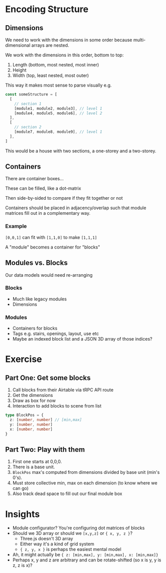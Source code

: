 # Encoding Structure

## Dimensions

We need to work with the dimensions in some order because multi-dimensional
arrays are nested.

We work with the dimensions in this order, bottom to top:

1. Length (bottom, most nested, most inner)
2. Height
3. Width (top, least nested, most outer)

This way it makes most sense to parse visually e.g.

```ts
const someStructure = [
  [
    // section 1
    [module1, module2, module3], // level 1
    [module4, module5, module6], // level 2
  ],
  [
    // section 2
    [module7, module8, module9], // level 1
  ],
]
```

This would be a house with two sections, a one-storey and a two-storey.

## Containers

There are container boxes...

These can be filled, like a dot-matrix

Then side-by-sided to compare if they fit together or not

Containers should be placed in adjacency/overlap such that module matrices fill
out in a complementary way.

### Example

`[0,0,1]` can fit with `[1,1,0]` to make `[1,1,1]`

A "module" becomes a container for "blocks"

## Modules vs. Blocks

Our data models would need re-arranging

### Blocks

- Much like legacy modules
- Dimensions

### Modules

- Containers for blocks
- Tags e.g. stairs, openings, layout, use etc
- Maybe an indexed block list and a JSON 3D array of those indices?

# Exercise

## Part One: Get some blocks

1. Call blocks from their Airtable via tRPC API route
2. Get the dimensions
3. Draw as box for now
4. Interaction to add blocks to scene from list

```ts
type BlockPos = {
  z: [number, number] // [min,max]
  y: [number, number]
  x: [number, number]
}
```

## Part Two: Play with them

1. First one starts at 0,0,0.
2. There is a base unit.
3. `BlockPos` max's computed from dimensions divided by base unit (min's 0's).
4. Must store collective min, max on each dimension (to know where we can go)
5. Also track dead space to fill out our final module box

# Insights

- Module configurator? You're configuring dot matrices of blocks
- Should we 3D array or should we `[x,y,z]` or `{ x, y, z }`?
  - Three.js doesn't 3D array
  - Either way it's a kind of grid system
  - `{ z, y, x }` is perhaps the easiest mental model
- Ah, it might actually be `{ z: [min,max], y: [min,max], x: [min,max]}`
- Perhaps x, y and z are arbitrary and can be rotate-shifted (so x is y, y is z,
  z is x)?
